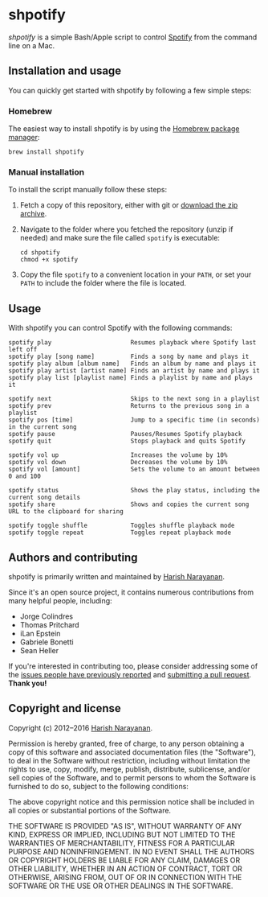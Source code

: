 # shpotify

*shpotify* is a simple Bash/Apple script to control
 [Spotify](https://www.spotify.com) from the command line on a Mac.

## Installation and usage

You can quickly get started with shpotify by following a few simple
steps:

### Homebrew

The easiest way to install shpotify is by using the [Homebrew package manager](http://brew.sh):

````
brew install shpotify
````

### Manual installation

To install the script manually follow these steps:

1. Fetch a copy of this repository, either with git or [download the
   zip archive](https://github.com/hnarayanan/shpotify/archive/master.zip).

2. Navigate to the folder where you fetched the repository (unzip if
   needed) and make sure the file called `spotify` is executable:
   ````
   cd shpotify
   chmod +x spotify
   ````

3. Copy the file `spotify` to a convenient location in your `PATH`, or
   set your `PATH` to include the folder where the file is located.

## Usage

With shpotify you can control Spotify with the following commands:
````
spotify play                      Resumes playback where Spotify last left off
spotify play [song name]          Finds a song by name and plays it
spotify play album [album name]   Finds an album by name and plays it
spotify play artist [artist name] Finds an artist by name and plays it
spotify play list [playlist name] Finds a playlist by name and plays it

spotify next                      Skips to the next song in a playlist
spotify prev                      Returns to the previous song in a playlist
spotify pos [time]                Jump to a specific time (in seconds) in the current song
spotify pause                     Pauses/Resumes Spotify playback
spotify quit                      Stops playback and quits Spotify

spotify vol up                    Increases the volume by 10%
spotify vol down                  Decreases the volume by 10%
spotify vol [amount]              Sets the volume to an amount between 0 and 100

spotify status                    Shows the play status, including the current song details
spotify share                     Shows and copies the current song URL to the clipboard for sharing

spotify toggle shuffle            Toggles shuffle playback mode
spotify toggle repeat             Toggles repeat playback mode
````

## Authors and contributing

shpotify is primarily written and maintained by [Harish
Narayanan](https://harishnarayanan.org).

Since it's an open source project, it contains numerous contributions
from many helpful people, including:

* Jorge Colindres
* Thomas Pritchard
* iLan Epstein
* Gabriele Bonetti
* Sean Heller

If you're interested in contributing too, please consider addressing
some of the [issues people have previously
reported](https://github.com/hnarayanan/shpotify/issues) and
[submitting a pull
request](https://help.github.com/articles/using-pull-requests/). **Thank
you!**

## Copyright and license

Copyright (c) 2012–2016 [Harish Narayanan](https://harishnarayanan.org).

Permission is hereby granted, free of charge, to any person obtaining a copy
of this software and associated documentation files (the "Software"), to deal
in the Software without restriction, including without limitation the rights
to use, copy, modify, merge, publish, distribute, sublicense, and/or sell
copies of the Software, and to permit persons to whom the Software is
furnished to do so, subject to the following conditions:

The above copyright notice and this permission notice shall be included in
all copies or substantial portions of the Software.

THE SOFTWARE IS PROVIDED "AS IS", WITHOUT WARRANTY OF ANY KIND, EXPRESS OR
IMPLIED, INCLUDING BUT NOT LIMITED TO THE WARRANTIES OF MERCHANTABILITY,
FITNESS FOR A PARTICULAR PURPOSE AND NONINFRINGEMENT. IN NO EVENT SHALL THE
AUTHORS OR COPYRIGHT HOLDERS BE LIABLE FOR ANY CLAIM, DAMAGES OR OTHER
LIABILITY, WHETHER IN AN ACTION OF CONTRACT, TORT OR OTHERWISE, ARISING FROM,
OUT OF OR IN CONNECTION WITH THE SOFTWARE OR THE USE OR OTHER DEALINGS IN
THE SOFTWARE.
